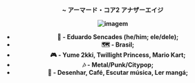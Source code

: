 <h4 align="center">
  
**~ アーマード・コア2 アナザーエイジ**

![imagem](https://miro.medium.com/v2/resize:fit:1358/0*8suA0oRYep5o_xI5.gif)

- 👤 - Eduardo Sencades (he/him; ele/dele); 
- 🗺️ - Brasil; 
- 🎮 - Yume 2kki, Twillight Princess, Mario Kart;
- 🎶 - Metal/Punk/Citypop; 
- 💌 - Desenhar, Café, Escutar música, Ler mangá;
